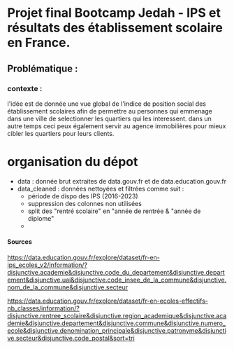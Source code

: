 # Projet final Bootcamp Jedah - IPS et résultats des établissement scolaire en France.

## Problématique :

### contexte :

l'idée est de donnée une vue global de l'indice de position social des établissement scolaires afin de permettre au personnes qui emmenage dans une ville de selectionner les quartiers qui les interessent. dans un autre temps ceci peux également servir au agence immobilières pour mieux cibler les quartiers pour leurs clients.

# organisation du dépot

- data : donnée brut extraites de data.gouv.fr et de data.education.gouv.fr
- data_cleaned : données nettoyées et filtrées comme suit :
    -  période de dispo des IPS (2016-2023)
    -  suppression des colonnes non utilisées
    -  split des "rentré scolaire" en "année de rentrée & "année de diplome"
    - 
#### Sources
https://data.education.gouv.fr/explore/dataset/fr-en-ips_ecoles_v2/information/?disjunctive.academie&disjunctive.code_du_departement&disjunctive.departement&disjunctive.uai&disjunctive.code_insee_de_la_commune&disjunctive.nom_de_la_commune&disjunctive.secteur

https://data.education.gouv.fr/explore/dataset/fr-en-ecoles-effectifs-nb_classes/information/?disjunctive.rentree_scolaire&disjunctive.region_academique&disjunctive.academie&disjunctive.departement&disjunctive.commune&disjunctive.numero_ecole&disjunctive.denomination_principale&disjunctive.patronyme&disjunctive.secteur&disjunctive.code_postal&sort=tri

